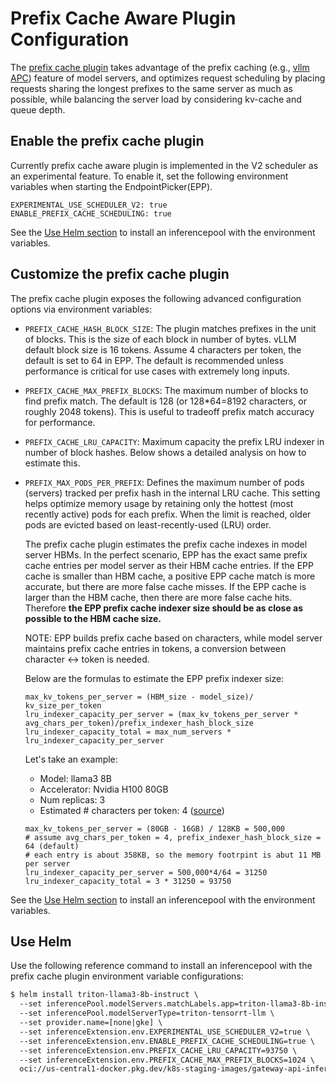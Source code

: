 # Prefix Cache Aware Plugin Configuration

The [prefix cache plugin](https://github.com/kubernetes-sigs/gateway-api-inference-extension/blob/7617439188b410670ed0f1ff805a3b7f9918a75b/pkg/epp/scheduling/framework/plugins/multi/prefix/plugin.go#L63)
takes advantage of the prefix caching (e.g., [vllm APC](https://docs.vllm.ai/en/latest/features/automatic_prefix_caching.html))
feature of model servers, and optimizes request scheduling by placing requests sharing the longest
prefixes to the same server as much as possible, while balancing the server load by considering kv-cache
and queue depth.

## Enable the prefix cache plugin

Currently prefix cache aware plugin is implemented in the V2 scheduler as an experimental feature.
To enable it, set the following environment variables when starting the EndpointPicker(EPP).

```
EXPERIMENTAL_USE_SCHEDULER_V2: true
ENABLE_PREFIX_CACHE_SCHEDULING: true
```

See the [Use Helm section](#helm) to install an inferencepool with the environment variables.


## Customize the prefix cache plugin

The prefix cache plugin exposes the following advanced configuration options via environment variables:

* `PREFIX_CACHE_HASH_BLOCK_SIZE`: The plugin matches prefixes in the unit of blocks. This is the size
of each block in number of bytes. vLLM default block size is 16 tokens. Assume 4 characters per token, the default
is set to 64 in EPP. The default is recommended unless performance is critical for use cases with
extremely long inputs.

* `PREFIX_CACHE_MAX_PREFIX_BLOCKS`: The maximum number of blocks to find prefix match. The default is
128 (or 128*64=8192 characters, or roughly 2048 tokens). This is useful to tradeoff prefix match accuracy
for performance.

* `PREFIX_CACHE_LRU_CAPACITY`: Maximum capacity the prefix LRU indexer in number of block hashes. Below
shows a detailed analysis on how to estimate this.
* `PREFIX_MAX_PODS_PER_PREFIX`: Defines the maximum number of pods (servers) tracked per prefix hash in the internal LRU cache.
This setting helps optimize memory usage by retaining only the hottest (most recently active) pods for each prefix.
When the limit is reached, older pods are evicted based on least-recently-used (LRU) order.


    The prefix cache plugin estimates the prefix cache indexes in model server HBMs.  In the perfect
    scenario, EPP has the exact same prefix cache entries per model server as their HBM cache entries. If
    the EPP cache is smaller than HBM cache, a positive EPP cache match is more accurate, but there are more
    false cache misses. If the EPP cache is larger than the HBM cache, then there are more false cache hits.
    Therefore **the EPP prefix cache indexer size should be as close as possible to the HBM cache size.**

    NOTE: EPP builds prefix cache based on characters, while model server maintains prefix cache entries
    in tokens, a conversion between character <-> token is needed.

    Below are the formulas to estimate the EPP prefix indexer size:

    ```
    max_kv_tokens_per_server = (HBM_size - model_size)/ kv_size_per_token
    lru_indexer_capacity_per_server = (max_kv_tokens_per_server * avg_chars_per_token)/prefix_indexer_hash_block_size
    lru_indexer_capacity_total = max_num_servers * lru_indexer_capacity_per_server
    ```

    Let's take an example:

    * Model: llama3 8B
    * Accelerator: Nvidia H100 80GB
    * Num replicas: 3
    * Estimated # characters per token: 4 ([source](https://genai.stackexchange.com/questions/34/how-long-is-a-token))

    ```
    max_kv_tokens_per_server = (80GB - 16GB) / 128KB = 500,000
    # assume avg_chars_per_token = 4, prefix_indexer_hash_block_size = 64 (default)
    # each entry is about 358KB, so the memory footrpint is abut 11 MB per server
    lru_indexer_capacity_per_server = 500,000*4/64 = 31250
    lru_indexer_capacity_total = 3 * 31250 = 93750
    ```

See the [Use Helm section](#helm) to install an inferencepool with the environment variables.


<a id="helm"></a>
## Use Helm

Use the following reference command to install an inferencepool with the prefix
cache plugin environment variable configurations:

```txt
$ helm install triton-llama3-8b-instruct \
  --set inferencePool.modelServers.matchLabels.app=triton-llama3-8b-instruct \
  --set inferencePool.modelServerType=triton-tensorrt-llm \
  --set provider.name=[none|gke] \
  --set inferenceExtension.env.EXPERIMENTAL_USE_SCHEDULER_V2=true \
  --set inferenceExtension.env.ENABLE_PREFIX_CACHE_SCHEDULING=true \
  --set inferenceExtension.env.PREFIX_CACHE_LRU_CAPACITY=93750 \
  --set inferenceExtension.env.PREFIX_CACHE_MAX_PREFIX_BLOCKS=1024 \
  oci://us-central1-docker.pkg.dev/k8s-staging-images/gateway-api-inference-extension/charts/inferencepool --version v0
```

